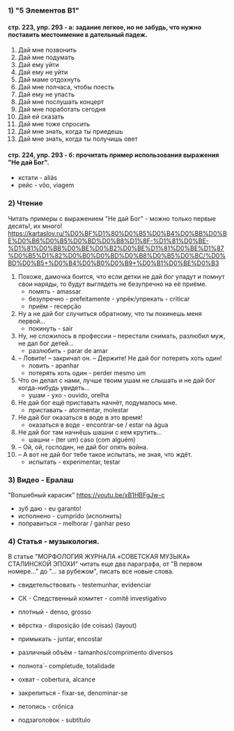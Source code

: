 ### 1) "5 Элементов B1"

#### стр. 223, упр. 293 - а: задание легкое, но не забудь, что нужно поставить местоимение в дательный падеж. 

1. Дай мне позвонить
2. Дай мне подумать
3. Дай ему уйти
4. Дай ему не уйти
5. Дай маме отдохнуть
6. Дай мне полчаса, чтобы поесть
7. Дай ему не упасть
8. Дай мне послушать концерт
9. Дай мне поработать сегодня
10. Дай ей сказать
11. Дай мне тоже спросить
12. Дай мне знать, когда ты приедешь
13. Дай мне знать, когда ты получишь овет

#### стр. 224, упр. 293 - б: прочитать пример использования выражения "Не дай Бог".

- кстати - aliás
- рейс - vôo, viagem

### 2) Чтение

Читать примеры с выражением "Не дай Бог" - можно только первые десять!, их много! 
https://kartaslov.ru/%D0%BF%D1%80%D0%B5%D0%B4%D0%BB%D0%BE%D0%B6%D0%B5%D0%BD%D0%B8%D1%8F-%D1%81%D0%BE-%D1%81%D0%BB%D0%BE%D0%B2%D0%BE%D1%81%D0%BE%D1%87%D0%B5%D1%82%D0%B0%D0%BD%D0%B8%D0%B5%D0%BC/%D0%BD%D0%B5+%D0%B4%D0%B0%D0%B9+%D0%B1%D0%BE%D0%B3

1. Похоже, дамочка боится, что если детки не дай бог упадут и помнут свои наряды, то будут выглядеть не безупречно на её приёме.
    - помять - amassar
    - безупречно - prefeitamente - упрёк/упрекать - criticar
    - приём - recepção
2. Ну а не дай бог случиться обратному, что ты покинешь меня первой…
    - покинуть - sair
3. Ну, не сложилось в профессии – перестали снимать, разлюбил муж, не дал бог детей…
    - разлюбить - parar de amar
4. – Ловите! – закричал он. – Держите! Не дай бог потерять хоть один!
    - ловить - apanhar
    - потерять хоть один - perder mesmo um
5. Что он делал с нами, лучше твоим ушам не слышать и не дай бог когда-нибудь увидеть…
    - ушам - ухо - ouvido, orelha
6. Не дай бог ещё приставать начнёт, подумалось мне.
    - приставать - atormentar, molestar
7. Не дай бог оказаться в воде в это время!
    - оказаться в воде - encontrar-se / estar na água
8. Не дай бог там начнёшь шашни с кем крутить…
    - шашни - (ter um) caso (com alguém)
9. – Ой, ой, господин, не дай бог опять война.
10. – А вот не дай бог тебе такое испытать, не зная, что ждёт.
    - испытать - experimentar, testar

### 3) Видео - Ералаш

"Волшебный карасик"
https://youtu.be/xB1HBFgJw-c

- зуб даю - eu garanto!
- исполнено - cumprido (исполнить)
- поправиться - melhorar / ganhar peso

### 4) Cтатья - музыкология.

В статье "МОРФОЛОГИЯ ЖУРНАЛА «СОВЕТСКАЯ МУЗЫКА» СТАЛИНСКОЙ ЭПОХИ" читать еще два параграфа, от "В первом номере..." до "... за рубежом", писать все новые слова.

- свидетельствовать - testemunhar, evidenciar
- СК - Следственный комитет - comitê investigativo

- плотный - denso, grosso
- вёрстка - disposição (de coisas) (layout)
- примыкать - juntar, encostar
- различный объём - tamanhos/comprimento diversos
- полнота́ - completude, totalidade
- охват - cobertura, alcance
- закрепиться - fixar-se, denominar-se
- летопись - crônica
- подзаголо́вок - subtítulo

